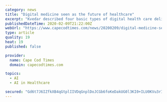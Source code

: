 ```yaml
---
category: news
title: "Digital medicine seen as the future of healthcare"
excerpt: "Kvedar described four basic types of digital health care delivery: telehealth, remote monitoring, digital therapeutics and artificial intelligence. The first two have gone mainstream already, with 45% of mental health providers offering some sort of video ..."
publishedDateTime: 2020-02-09T21:22:00Z
webUrl: "https://www.capecodtimes.com/news/20200209/digital-medicine-seen-as-future-of-healthcare"
type: article
quality: 19
heat: 19
published: false

provider:
  name: Cape Cod Times
  domain: capecodtimes.com

topics:
  - AI
  - AI in Healthcare

secured: "Gd6t7J6IZfkXB4qGtplIIVDqGnplDoJCGb6foKeDakUG0l3KI0+ILU0KVu3rI5cW2Xhm+aabUuPQs7WGhZ1rIiYpw3C1pMMcBX7ePeHeH38m5jtVjovGmG0p9VJLexbO6z4oxKHCKxlMpXr/Yr0Fwk7IsHjfuuAxBOHxwB/JJShlzJ3bYZpkPWg5sdhbiirc8QQ4krGhXzentFvaj6N0EFkmejE3GS4tolAOAvkCzT2EE1KcT2i7MwWSrZoKAhJvpq6EAcsQvF1ahhZRdrUteDliOBpUOaMx/1zVERjSUVR3jexYDjse8u2S792O/ntKQ3IntmNqKwdfID46kaFTcx6Xg6QqCviSsGs4o0sNAPOdhcW45IxQc/XVd/kWUD3TrOzpwCgq5BTFm9AOCOnt8O4myhuy0v19fRc/2MirDlMcKbgLHE6pbGAMHrOF1airEHKQPvYqMuYThIzVFpd6NFSN/JsiX6F5LDSKO86iXMM=;BFoqxLWlTDFClnRi6wCsHw=="
---
```


